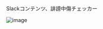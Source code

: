Slackコンテンツ、誹謗中傷チェッカー

![image](https://github.com/user-attachments/assets/cee8aeb2-b4ff-436e-bd49-ab60d7751f47)
